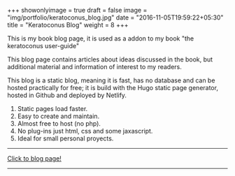 +++
showonlyimage = true
draft = false
image = "img/portfolio/keratoconus_blog.jpg"
date = "2016-11-05T19:59:22+05:30"
title = "Keratoconus Blog"
weight = 8
+++

This is my book blog page, it is used as a addon to my book "the keratoconus user-guide"

<!--more-->

This blog page contains articles about ideas discussed in the book, but additional material and information of interest to my readers.

This blog is a static blog, meaning it is fast, has no database and can be hosted practically for free; it is build with the Hugo static page generator, hosted in Github and deployed by Netlify.

1. Static pages load faster.
2. Easy to create and maintain.
3. Almost free to host (no php).
4. No plug-ins just html, css and some jaxascript.
4. Ideal for small personal proyects.

---

[Click to blog page!](https://keratoconusguide.netlify.app/)

---